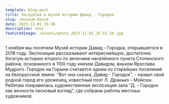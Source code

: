 ```yaml
---
template: blog-post
title: Экскурсия в музей истории Давид - Городка
slug: /museum-david
date: 2023-11-01 15:30
description: test
featuredImage: /assets/photo_2023-11-01_15-51-20.jpg
---
```

1 ноября мы посетили Музей истории Давид - Городка, открывшегося в 2018 году. Экспозиции рассказывают интереснейшую, достаточно богатую историю второго по величине населённого пункта Столинского района, основанного в 1100 году князем Давидом, внуком Ярослава Мудрого. Городок на Горыни считается одним из старейших поселений на белорусской земле. "Вот она сказка, Давид - Городок", - назвал свой родной город его уроженец, известный поэт Л. Дранько - Мойсюк. Ребятам понравилась художественная экспозиция зала "Д. - Городок как вечности ласковый взгляд", где собраны работы местных художников.